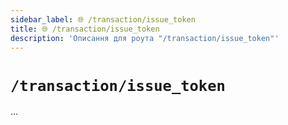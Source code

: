```yaml
---
sidebar_label: 🌐 /transaction/issue_token
title: 🌐 /transaction/issue_token
description: 'Описання для роута "/transaction/issue_token"'
---
```


# `/transaction/issue_token`

...
